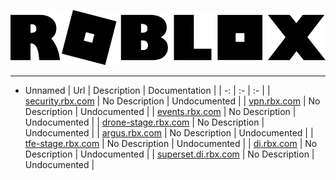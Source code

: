 ![](https://github.com/NoTwistedHere/Storage/blob/main/Images/Roblox_Logo.png)

<hr/>

* Unnamed
    | Url | Description | Documentation |
    | -: | :- | :- |
    | [security.rbx.com](https://security.rbx.com) | No Description | Undocumented |
    | [vpn.rbx.com](https://vpn.rbx.com) | No Description | Undocumented |
    | [events.rbx.com](https://events.rbx.com) | No Description | Undocumented |
    | [drone-stage.rbx.com](https://drone-stage.rbx.com) | No Description | Undocumented |
    | [argus.rbx.com](https://argus.rbx.com) | No Description | Undocumented |
    | [tfe-stage.rbx.com](https://tfe-stage.rbx.com) | No Description | Undocumented |
    | [di.rbx.com](https://di.rbx.com) | No Description | Undocumented |
    | [superset.di.rbx.com](https://superset.di.rbx.com) | No Description | Undocumented |
